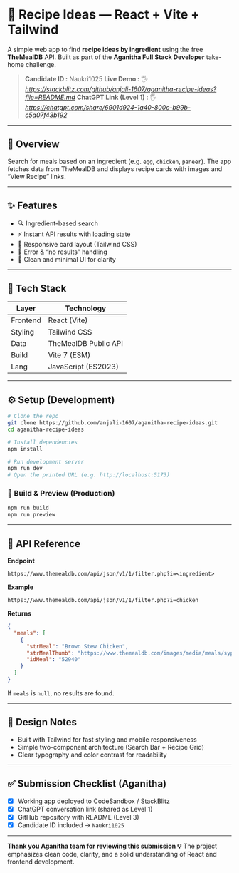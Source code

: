 # 🍳 Recipe Ideas — React + Vite + Tailwind

A simple web app to find **recipe ideas by ingredient** using the free **TheMealDB** API.
Built as part of the **Aganitha Full Stack Developer** take-home challenge.

> **Candidate ID :** Naukri1025
> **Live Demo :** 🖐 *https://stackblitz.com/github/anjali-1607/aganitha-recipe-ideas?file=README.md*
> **ChatGPT Link (Level 1)** : 🖐 *https://chatgpt.com/share/6901d924-1a40-800c-b99b-c5a07f43b192*

---

## 🚀 Overview

Search for meals based on an ingredient (e.g. `egg`, `chicken`, `paneer`).
The app fetches data from TheMealDB and displays recipe cards with images and “View Recipe” links.

---

## ✨ Features

* 🔍 Ingredient-based search
* ⚡ Instant API results with loading state
* 📱 Responsive card layout (Tailwind CSS)
* 🙌 Error & “no results” handling
* 🧭 Clean and minimal UI for clarity

---

## 🧮 Tech Stack

| Layer    | Technology           |
| -------- | -------------------- |
| Frontend | React (Vite)         |
| Styling  | Tailwind CSS         |
| Data     | TheMealDB Public API |
| Build    | Vite 7 (ESM)         |
| Lang     | JavaScript (ES2023)  |

---

## ⚙️ Setup  (Development)

```bash
# Clone the repo
git clone https://github.com/anjali-1607/aganitha-recipe-ideas.git
cd aganitha-recipe-ideas

# Install dependencies
npm install

# Run development server
npm run dev
# Open the printed URL (e.g. http://localhost:5173)
```

### 🧱 Build & Preview (Production)

```bash
npm run build
npm run preview
```

---



## 🔗 API Reference

**Endpoint**

```
https://www.themealdb.com/api/json/v1/1/filter.php?i=<ingredient>
```

**Example**

```
https://www.themealdb.com/api/json/v1/1/filter.php?i=chicken
```

**Returns**

```json
{
  "meals": [
    {
      "strMeal": "Brown Stew Chicken",
      "strMealThumb": "https://www.themealdb.com/images/media/meals/sypxpx1515365095.jpg",
      "idMeal": "52940"
    }
  ]
}
```

If `meals` is `null`, no results are found.

---

## 💅 Design Notes

* Built with Tailwind for fast styling and mobile responsiveness
* Simple two-component architecture (Search Bar + Recipe Grid)
* Clear typography and color contrast for readability

---

## ✅ Submission Checklist (Aganitha)

* [x] Working app deployed to CodeSandbox / StackBlitz
* [x] ChatGPT conversation link (shared as Level 1)
* [x] GitHub repository with README (Level 3)
* [x] Candidate ID included → `Naukri1025`
---

**Thank you Aganitha team for reviewing this submission 💡**
The project emphasizes clean code, clarity, and a solid understanding of React and frontend development.
